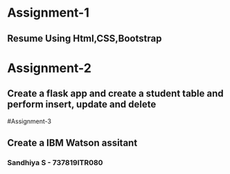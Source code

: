 # Assignment-1
## Resume Using Html,CSS,Bootstrap
# Assignment-2
## Create a flask app and create a student table and perform insert, update and delete 
#Assignment-3
## Create a IBM Watson assitant
### Sandhiya S - 737819ITR080
